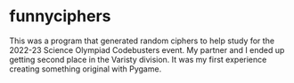 # funnyciphers

This was a program that generated random ciphers to help study for the 2022-23 Science Olympiad Codebusters event. My partner and I ended up getting second place in the Varisty division. It was my first experience creating something original with Pygame.

